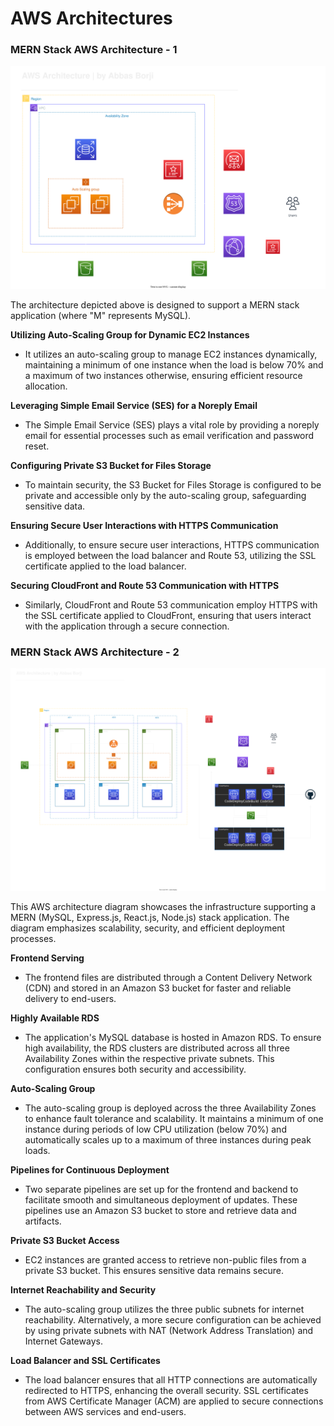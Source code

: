 # AWS Architectures


### MERN Stack AWS Architecture - 1
![AWS Architecture 1](https://github.com/Abbas-Borji/AWS-Architectures/blob/main/Architecture%20-%201.svg)

The architecture depicted above is designed to support a MERN stack application (where "M" represents MySQL).

**Utilizing Auto-Scaling Group for Dynamic EC2 Instances**
- It utilizes an auto-scaling group to manage EC2 instances dynamically, maintaining a minimum of one instance when the load is below 70% and a maximum of two instances otherwise, ensuring efficient resource allocation.

**Leveraging Simple Email Service (SES) for a Noreply Email**
- The Simple Email Service (SES) plays a vital role by providing a noreply email for essential processes such as email verification and password reset.

**Configuring Private S3 Bucket for Files Storage**
- To maintain security, the S3 Bucket for Files Storage is configured to be private and accessible only by the auto-scaling group, safeguarding sensitive data.

**Ensuring Secure User Interactions with HTTPS Communication**
- Additionally, to ensure secure user interactions, HTTPS communication is employed between the load balancer and Route 53, utilizing the SSL certificate applied to the load balancer.

**Securing CloudFront and Route 53 Communication with HTTPS**
- Similarly, CloudFront and Route 53 communication employ HTTPS with the SSL certificate applied to CloudFront, ensuring that users interact with the application through a secure connection.


### MERN Stack AWS Architecture - 2
![AWS Architecture 2](https://github.com/Abbas-Borji/AWS-Architectures/blob/main/Architecture%20-%202.svg)

This AWS architecture diagram showcases the infrastructure supporting a MERN (MySQL, Express.js, React.js, Node.js) stack application. The diagram emphasizes scalability, security, and efficient deployment processes.

**Frontend Serving**
- The frontend files are distributed through a Content Delivery Network (CDN) and stored in an Amazon S3 bucket for faster and reliable delivery to end-users.

**Highly Available RDS**
- The application's MySQL database is hosted in Amazon RDS. To ensure high availability, the RDS clusters are distributed across all three Availability Zones within the respective private subnets. This configuration ensures both security and accessibility.

**Auto-Scaling Group**
- The auto-scaling group is deployed across the three Availability Zones to enhance fault tolerance and scalability. It maintains a minimum of one instance during periods of low CPU utilization (below 70%) and automatically scales up to a maximum of three instances during peak loads.

**Pipelines for Continuous Deployment**
- Two separate pipelines are set up for the frontend and backend to facilitate smooth and simultaneous deployment of updates. These pipelines use an Amazon S3 bucket to store and retrieve data and artifacts.

**Private S3 Bucket Access**
- EC2 instances are granted access to retrieve non-public files from a private S3 bucket. This ensures sensitive data remains secure.

**Internet Reachability and Security**
- The auto-scaling group utilizes the three public subnets for internet reachability. Alternatively, a more secure configuration can be achieved by using private subnets with NAT (Network Address Translation) and Internet Gateways.

**Load Balancer and SSL Certificates**
- The load balancer ensures that all HTTP connections are automatically redirected to HTTPS, enhancing the overall security. SSL certificates from AWS Certificate Manager (ACM) are applied to secure connections between AWS services and end-users.

